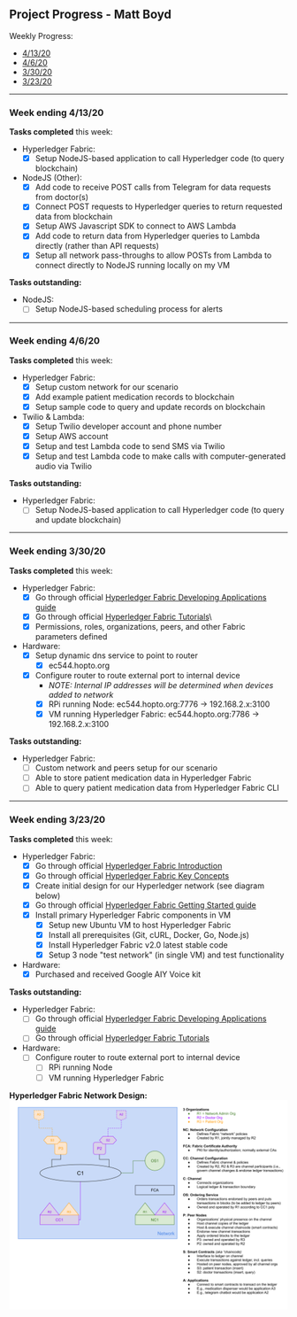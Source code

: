 
## Project Progress - Matt Boyd  
Weekly Progress:
* [4/13/20](#041320)
* [4/6/20](#040620)
* [3/30/20](#033020)
* [3/23/20](#032320)

---

<a name="041320"/>

### Week ending 4/13/20
__Tasks completed__ this week:

- Hyperledger Fabric:
	- [x] Setup NodeJS-based application to call Hyperledger code (to query blockchain)

- NodeJS (Other):
	- [x] Add code to receive POST calls from Telegram for data requests from doctor(s)
	- [x] Connect POST requests to Hyperledger queries to return requested data from blockchain
	- [x] Setup AWS Javascript SDK to connect to AWS Lambda  
	- [x] Add code to return data from Hyperledger queries to Lambda directly (rather than API requests) 
	- [x] Setup all network pass-throughs to allow POSTs from Lambda to connect directly to NodeJS running locally on my VM

__Tasks outstanding:__
- NodeJS:
	- [ ] Setup NodeJS-based scheduling process for alerts

---

<a name="040620"/>

### Week ending 4/6/20
__Tasks completed__ this week:

- Hyperledger Fabric:
	- [x] Setup custom network for our scenario
	- [x] Add example patient medication records to blockchain 
	- [x] Setup sample code to query and update records on blockchain

- Twilio & Lambda:
	- [x] Setup Twilio developer account and phone number
	- [x] Setup AWS account  
	- [x] Setup and test Lambda code to send SMS via Twilio 
	- [x] Setup and test Lambda code to make calls with computer-generated audio via Twilio

__Tasks outstanding:__
- Hyperledger Fabric:
	- [ ] Setup NodeJS-based application to call Hyperledger code (to query and update blockchain)

---

<a name="033020"/>

### Week ending 3/30/20
__Tasks completed__ this week:

- Hyperledger Fabric:
	- [x] Go through official [Hyperledger Fabric Developing Applications guide](https://hyperledger-fabric.readthedocs.io/en/latest/developapps/developing_applications.html)
	- [x] Go through official [Hyperledger Fabric Tutorials](https://hyperledger-fabric.readthedocs.io/en/latest/tutorials.html)\
	- [x] Permissions, roles, organizations, peers, and other Fabric parameters defined

- Hardware:
	- [x] Setup dynamic dns service to point to router
		- [x] ec544.hopto.org
	- [x] Configure router to route external port to internal device 
		- *NOTE: Internal IP addresses will be determined when devices added to network*
		- [x] RPi running Node: ec544.hopto.org:7776 -> 192.168.2.x:3100
		- [x] VM running Hyperledger Fabric: ec544.hopto.org:7786 -> 192.168.2.x:3100

__Tasks outstanding:__
- Hyperledger Fabric:
	- [ ] Custom network and peers setup for our scenario
	- [ ] Able to store patient medication data in Hyperledger Fabric
	- [ ] Able to query patient medication data from Hyperledger Fabric CLI

---

<a name="032320"/>

### Week ending 3/23/20
__Tasks completed__ this week:

- Hyperledger Fabric:
	- [x] Go through official [Hyperledger Fabric Introduction](https://hyperledger-fabric.readthedocs.io/en/latest/whatis.html)
	- [x] Go through official [Hyperledger Fabric Key Concepts](https://hyperledger-fabric.readthedocs.io/en/latest/key_concepts.html)
	- [x] Create initial design for our Hyperledger network (see diagram below)
	- [x] Go through official [Hyperledger Fabric Getting Started guide](https://hyperledger-fabric.readthedocs.io/en/latest/getting_started.html)
	- [x] Install primary Hyperledger Fabric components in VM
		- [x] Setup new Ubuntu VM to host Hyperledger Fabric
		- [x] Install all prerequisites (Git, cURL, Docker, Go, Node.js)
		- [x] Install Hyperledger Fabric v2.0 latest stable code
		- [x] Setup 3 node "test network" (in single VM) and test functionality
- Hardware:
	- [x] Purchased and received Google AIY Voice kit

__Tasks outstanding:__
- Hyperledger Fabric:
	- [ ] Go through official [Hyperledger Fabric Developing Applications guide](https://hyperledger-fabric.readthedocs.io/en/latest/developapps/developing_applications.html)
	- [ ] Go through official [Hyperledger Fabric Tutorials](https://hyperledger-fabric.readthedocs.io/en/latest/tutorials.html)
- Hardware:
	- [ ] Configure router to route external port to internal device
		- [ ] RPi running Node
		- [ ] VM running Hyperledger Fabric

__Hyperledger Fabric Network Design:__
![Hyperledger Fabric Initial Network Design](images/EC544-Initial-Hyperledger-Design.svg)



